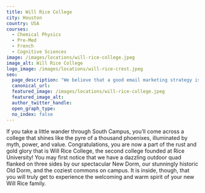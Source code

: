 ```yaml
---
title: Will Rice College
city: Houston
country: USA
courses:
  - Chemical Physics
  - Pre-Med 
  - French
  - Cognitive Sciences
image: /images/locations/will-rice-college.jpeg
image_alt: Will Rice College
logo_image: /images/locations/will-rice-crest.jpeg
seo:
  page_description: "We believe that a good email marketing strategy is the key to growth. So we’re helping you grow your business with tools and resources that make email marketing easy."
  canonical_url:
  featured_image: /images/locations/will-rice-college.jpeg
  featured_image_alt:
  author_twitter_handle:
  open_graph_type:
  no_index: false
---
```


If you take a little wander through South Campus, you’ll come across a college that shines like the pyre of a thousand phoenixes, illuminated by myth, power, and value. Congratulations, you are now a part of the rust and gold glory that is Will Rice College, the second college founded at Rice University! You may first notice that we have a dazzling outdoor quad flanked on three sides by our spectacular New Dorm, our stunningly historic Old Dorm, and the coziest commons on campus. It is inside, though, that you will truly get to experience the welcoming and warm spirit of your new Will Rice family.